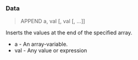 ### Data

> APPEND a, val [, val [, ...]]

Inserts the values at the end of the specified array.


* a - An array-variable.
* val - Any value or expression

